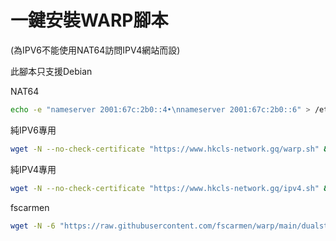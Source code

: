 # 一鍵安裝WARP腳本
(為IPV6不能使用NAT64訪問IPV4網站而設)

此腳本只支援Debian

NAT64
```bash
echo -e "nameserver 2001:67c:2b0::4•\nnameserver 2001:67c:2b0::6" > /etc/resolv.conf
```
純IPV6專用
```bash
wget -N --no-check-certificate "https://www.hkcls-network.gq/warp.sh" && chmod +x warp.sh && ./warp.sh
```
純IPV4專用
```bash
wget -N --no-check-certificate "https://www.hkcls-network.gq/ipv4.sh" && chmod +x warp.sh && ./warp.sh
```
fscarmen
```bash
wget -N -6 "https://raw.githubusercontent.com/fscarmen/warp/main/dualstack.sh" && chmod +x dualstack.sh && ./dualstack.sh
```
